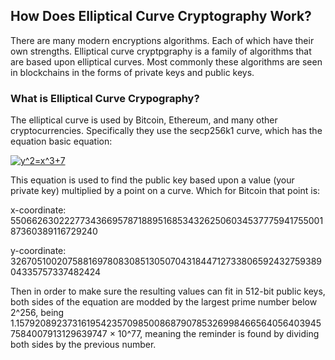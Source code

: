 ## How Does Elliptical Curve Cryptography Work?
There are many modern encryptions algorithms. Each of which have their own strengths. Elliptical curve cryptpgraphy is a family of algorithms that are based upon elliptical curves. Most commonly these algorithms are seen in blockchains in the forms of private keys and public keys.

### What is Elliptical Curve Crypography?

The elliptical curve is used by Bitcoin, Ethereum, and many other cryptocurrencies. Specifically they use the secp256k1 curve, which has the equation basic equation:  

<a href="https://www.codecogs.com/eqnedit.php?latex=y^2=x^3&plus;7" target="_blank"><img src="https://latex.codecogs.com/gif.latex?y^2=x^3&plus;7" title="y^2=x^3+7" /></a>

This equation is used to find the public key based upon a value (your private key) multiplied by a point on a curve. Which for Bitcoin that point is: 

x-coordinate: 55066263022277343669578718895168534326250603453777594175500187360389116729240

y-coordinate: 32670510020758816978083085130507043184471273380659243275938904335757337482424

Then in order to make sure the resulting values can fit in 512-bit public keys, both sides of the equation are modded by the largest prime number below 2^256, being 1.15792089237316195423570985008687907853269984665640564039457584007913129639747 × 10^77, meaning the reminder is found by dividing both sides by the previous number.
